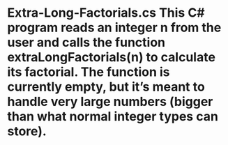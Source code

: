 # Extra-Long-Factorials.cs This C# program reads an integer **n** from the user and calls the function **extraLongFactorials(n)** to calculate its factorial. The function is currently empty, but it’s meant to handle very large numbers (bigger than what normal integer types can store).
